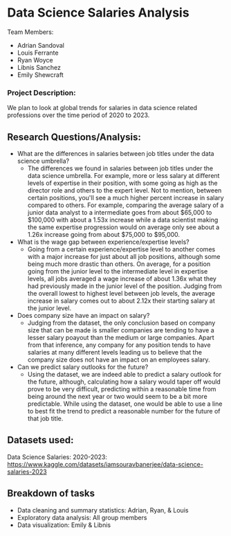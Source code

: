 # Data Science Salaries Analysis

Team Members:
* Adrian Sandoval
* Louis Ferrante
* Ryan Woyce
* Libnis Sanchez
* Emily Shewcraft

### Project Description:
We plan to look at global trends for salaries in data science related professions over the time period of 2020 to 2023.

## Research Questions/Analysis:
* What are the differences in salaries between job titles under the data science umbrella?
    - The differences we found in salaries between job titles under the data science umbrella. For example, more or less salary at different levels of expertise in their position, with some going as high as the director role and others to the expert level. Not to mention, between certain positions, you'll see a much higher percent increase in salary compared to others. For example, comparing the average salary of a junior data analyst to a intermediate goes from about $65,000 to $100,000 with about a 1.53x increase while a data scientist making the same expertise progression would on average only see about a 1.26x increase going from about $75,000 to $95,000.
* What is the wage gap between experience/expertise levels?
    - Going from a certain experience/expertise level to another comes with a major increase for just about all job positions, although some being much more drastic than others. On average, for a position going from the junior level to the intermediate level in expertise levels, all jobs averaged a wage increase of about 1.36x what they had previously made in the junior level of the position. Judging from the overall lowest to highest level between job levels, the average increase in salary comes out to about 2.12x their starting salary at the junior level.
* Does company size have an impact on salary?
    - Judging from the dataset, the only conclusion based on company size that can be made is smaller companies are tending to have a lesser salary poayout than the medium or large companies. Apart from that inference, any company for any position tends to have salaries at many different levels leading us to believe that the company size does not have an impact on an employees salary. 
* Can we predict salary outlooks for the future?
    - Using the dataset, we are indeed able to predict a salary outlook for the future, although, calculating how a salary would taper off would prove to be very difficult, predicting within a reasonable time from being around the next year or two would seem to be a bit more predictable. While using the dataset, one would be able to use a line to best fit the trend to predict a reasonable number for the future of that job title.

## Datasets used:
Data Science Salaries: 2020-2023: https://www.kaggle.com/datasets/iamsouravbanerjee/data-science-salaries-2023

## Breakdown of tasks
* Data cleaning and summary statistics: Adrian, Ryan, & Louis
* Exploratory data analysis: All group members
* Data visualization: Emily & Libnis

